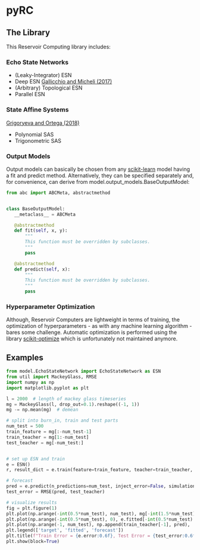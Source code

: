 # pyRC


## The Library
This Reservoir Computing library includes:

### Echo State Networks
- (Leaky-Integrator) ESN
- Deep ESN [Gallicchio and Micheli (2017)](https://arxiv.org/abs/1712.04323)
- (Arbitrary) Topological ESN
- Parallel ESN

### State Affine Systems

[Grigoryeva and Ortega (2018)](https://arxiv.org/pdf/1712.00754.pdf)
- Polynomial SAS
- Trigonometric SAS

### Output Models

Output models can basically be chosen from any [scikit-learn](https://scikit-learn.org/stable/) model having a fit and predict method. Alternatively, they can be specified separately and, for convenience, can derive from model.output_models.BaseOutputModel:

 ```python
from abc import ABCMeta, abstractmethod


class BaseOutputModel:
    __metaclass__ = ABCMeta

    @abstractmethod
    def fit(self, x, y):
        """
        This function must be overridden by subclasses.
        """
        pass

    @abstractmethod
    def predict(self, x):
        """
        This function must be overridden by subclasses.
        """
        pass
```
### Hyperparameter Optimization

Although, Reservoir Computers are lightweight in terms of training, the optimization of hyperparameters - as with any machine learning algorithm - bares some challenge.
Automatic optimization is performed using the library [scikit-optimize](https://scikit-optimize.github.io) which is unfortunately not maintained anymore.

## Examples

```python
from model.EchoStateNetwork import EchoStateNetwork as ESN
from util import MackeyGlass, RMSE
import numpy as np
import matplotlib.pyplot as plt

l = 2000  # length of mackey glass timeseries
mg = MackeyGlass(l, drop_out=0.1).reshape((-1, 1))
mg -= np.mean(mg)  # demean

# split into burn_in, train and test parts
num_test = 500
train_feature = mg[:-num_test-1]
train_teacher = mg[1:-num_test]
test_teacher = mg[-num_test:]


# set up ESN and train
e = ESN()
r, result_dict = e.train(feature=train_feature, teacher=train_teacher, hyper_tuning=False)

# forecast
pred = e.predict(n_predictions=num_test, inject_error=False, simulation=True)
test_error = RMSE(pred, test_teacher)

# visualize results
fig = plt.figure(1)
plt.plot(np.arange(-int(0.5*num_test), num_test), mg[-int(1.5*num_test):], 'b')
plt.plot(np.arange(-int(0.5*num_test), 0), e.fitted[-int(0.5*num_test):], 'g')
plt.plot(np.arange(-1, num_test), np.append(train_teacher[-1], pred), 'r')
plt.legend(['target', 'fitted', 'forecast'])
plt.title(f"Train Error = {e.error:0.6f}, Test Error = {test_error:0.6f}\n"+str(result_dict))
plt.show(block=True)
```


